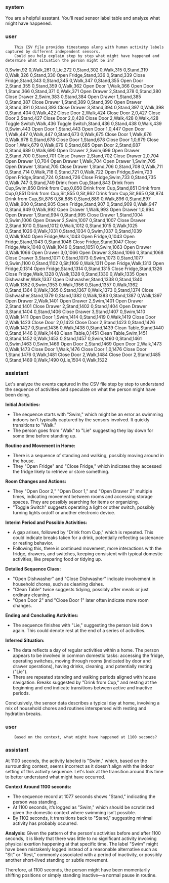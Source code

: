 ### system
You are a helpful assstant. You'll read sensor label table and analyze what might have happened.
### user

        This CSV file provides timestamps along with human activity labels captured by different independent sensors.
        Could you help explain step by step what might have happened and determine what situation the person might be in?
    
0,Swim,92
0,Walk,261
0,Lie,272
0,Stand,302
0,Walk,315
0,Stand,319
0,Walk,326
0,Stand,330
Open Fridge,Stand,336
0,Stand,339
Close Fridge,Stand,343
0,Stand,345
0,Walk,347
0,Stand,355
Open Door 2,Stand,355
0,Stand,359
0,Walk,362
Open Door 1,Walk,366
Open Door 1,Stand,366
0,Stand,371
0,Walk,371
Open Drawer 2,Stand,378
0,Stand,380
Close Drawer 2,Swim,383
0,Stand,384
Open Drawer 1,Stand,385
0,Stand,387
Close Drawer 1,Stand,389
0,Stand,390
Open Drawer 3,Stand,391
0,Stand,393
Close Drawer 3,Stand,394
0,Stand,397
0,Walk,398
0,Stand,404
0,Walk,422
Close Door 2,Walk,424
Close Door 2,0,427
Close Door 2,Stand,427
Close Door 2,0,428
Close Door 2,Walk,428
0,Walk,428
Toggle Switch,Walk,436
Toggle Switch,Stand,436
0,Stand,438
0,Walk,439
0,Swim,443
Open Door 1,Stand,443
Open Door 1,0,447
Open Door 1,Walk,447
0,Walk,447
0,Stand,673
0,Walk,675
Close Door 1,Walk,676
0,Walk,678
0,Stand,678
Close Door 1,Stand,678
Close Door 1,0,679
Close Door 1,Walk,679
0,Walk,679
0,Stand,685
Open Door 2,Stand,687
0,Stand,689
0,Walk,690
Open Drawer 2,Swim,699
Open Drawer 2,Stand,700
0,Stand,701
Close Drawer 2,Stand,702
Close Drawer 2,0,704
Open Drawer 1,0,704
Open Drawer 1,Walk,704
Open Drawer 1,Swim,705
Open Drawer 1,Stand,705
Close Drawer 1,Stand,706
0,Stand,708
0,Walk,711
0,Stand,714
0,Walk,718
0,Stand,721
0,Walk,722
Open Fridge,Swim,723
Open Fridge,Stand,724
0,Stand,726
Close Fridge,Swim,733
0,Stand,735
0,Walk,747
0,Stand,749
Drink from Cup,Stand,843
Drink from Cup,Swim,850
Drink from Cup,0,850
Drink from Cup,Stand,851
Drink from Cup,0,851
Drink from Cup,Sit,855
0,Sit,862
Drink from Cup,Sit,865
0,Sit,874
Drink from Cup,Sit,876
0,Sit,885
0,Stand,889
0,Walk,896
0,Stand,897
0,Walk,900
0,Stand,905
Open Fridge,Stand,907
0,Stand,909
0,Walk,947
0,Stand,949
0,Walk,992
Open Drawer 1,Walk,993
Open Drawer 1,0,994
Open Drawer 1,Stand,994
0,Stand,995
Close Drawer 1,Stand,1004
0,Swim,1006
Open Drawer 2,Swim,1007
0,Stand,1007
Close Drawer 2,Stand,1010
0,Stand,1012
0,Walk,1012
0,Stand,1015
0,Walk,1025
0,Stand,1026
0,Walk,1031
0,Stand,1034
0,Swim,1037
0,Stand,1039
0,Walk,1040
Open Fridge,Walk,1043
Open Fridge,0,1043
Open Fridge,Stand,1043
0,Stand,1046
Close Fridge,Stand,1047
Close Fridge,Walk,1048
0,Walk,1049
0,Stand,1051
0,Swim,1063
Open Drawer 3,Walk,1066
Open Drawer 3,0,1066
Open Drawer 3,Stand,1066
0,Stand,1068
Close Drawer 3,Stand,1071
0,Stand,1073
0,Swim,1073
0,Stand,1077
0,Swim,1100
0,Stand,1102
0,Sit,1109
0,Walk,1311
Open Fridge,Walk,1313
Open Fridge,0,1314
Open Fridge,Stand,1314
0,Stand,1315
Close Fridge,Stand,1326
Close Fridge,Walk,1328
0,Walk,1328
0,Stand,1330
0,Walk,1335
Open Dishwasher,Walk,1337
Open Dishwasher,Stand,1338
0,Stand,1340
0,Walk,1352
0,Swim,1353
0,Walk,1356
0,Stand,1357
0,Walk,1362
0,Stand,1364
0,Walk,1365
0,Stand,1367
0,Walk,1373
0,Stand,1374
Close Dishwasher,Stand,1379
0,Stand,1382
0,Walk,1383
0,Stand,1387
0,Walk,1397
Open Drawer 2,Walk,1401
Open Drawer 2,Swim,1401
Open Drawer 2,Stand,1401
Close Drawer 2,Stand,1402
0,Stand,1404
Open Drawer 3,Stand,1404
0,Stand,1406
Close Drawer 3,Stand,1407
0,Swim,1410
0,Walk,1411
Open Door 1,Swim,1414
0,Stand,1419
0,Walk,1419
Close Door 2,Walk,1423
Close Door 2,0,1423
Close Door 2,Stand,1423
0,Stand,1426
0,Walk,1427
0,Stand,1436
0,Walk,1438
0,Stand,1439
Clean Table,Stand,1440
0,Stand,1446
0,Walk,1448
Clean Table,0,1451
Clean Table,Swim,1451
0,Stand,1452
0,Walk,1453
0,Stand,1457
0,Swim,1460
0,Stand,1461
0,Swim,1463
0,Swim,1469
Open Door 2,Stand,1469
Open Door 2,Walk,1473
0,Walk,1473
Close Door 1,Walk,1476
Close Door 1,0,1476
Close Door 1,Stand,1476
0,Walk,1481
Close Door 2,Walk,1484
Close Door 2,Stand,1485
0,Stand,1489
0,Walk,1490
0,Lie,1504
0,Walk,1522

### assistant
Let's analyze the events captured in the CSV file step by step to understand the sequence of activities and speculate on what the person might have been doing.

**Initial Activities:**
- The sequence starts with "Swim," which might be an error as swimming indoors isn't typically captured by the sensors involved. It quickly transitions to "Walk."
- The person goes from "Walk" to "Lie" suggesting they lay down for some time before standing up.

**Routine and Movement in Home:**
- There is a sequence of standing and walking, possibly moving around in the house.
- They "Open Fridge" and "Close Fridge," which indicates they accessed the fridge likely to retrieve or store something.

**Room Changes and Actions:**
- They "Open Door 2," "Open Door 1," and "Open Drawer 2" multiple times, indicating movement between rooms and accessing storage spaces. They are possibly searching for items or organizing.
- "Toggle Switch" suggests operating a light or other switch, possibly turning lights on/off or another electronic device.

**Interim Period and Possible Activities:**
- A gap arises, followed by "Drink from Cup," which is repeated. This could indicate breaks taken for a drink, potentially reflecting sustenance or resting behavior.
- Following this, there is continued movement, more interactions with the fridge, drawers, and switches, keeping consistent with typical domestic activities, like preparing food or tidying up.

**Detailed Sequence Clues:**
- "Open Dishwasher" and "Close Dishwasher" indicate involvement in household chores, such as cleaning dishes.
- "Clean Table" twice suggests tidying, possibly after meals or just ordinary cleaning.
- "Open Door 2" and "Close Door 1" later often indicate more room changes.

**Ending and Concluding Activities:**
- The sequence finishes with "Lie," suggesting the person laid down again. This could denote rest at the end of a series of activities.

**Inferred Situation:**
- The data reflects a day of regular activities within a home. The person appears to be involved in common domestic tasks: accessing the fridge, operating switches, moving through rooms (indicated by door and drawer operations), having drinks, cleaning, and potentially resting ("Lie").
- There are repeated standing and walking periods aligned with house navigation. Breaks suggested by "Drink from Cup," and resting at the beginning and end indicate transitions between active and inactive periods.

Conclusively, the sensor data describes a typical day at home, involving a mix of household chores and routines interspersed with resting and hydration breaks.
### user

        Based on the context, what might have happened at 1100 seconds?
    
### assistant
At 1100 seconds, the activity labeled is "Swim," which, based on the surrounding context, seems incorrect as it doesn’t align with the indoor setting of this activity sequence. Let's look at the transition around this time to better understand what might have occurred.

**Context Around 1100 seconds:**
- The sequence record at 1077 seconds shows "Stand," indicating the person was standing.
- At 1100 seconds, it’s logged as "Swim," which should be scrutinized given the domestic context where swimming isn’t possible.
- By 1102 seconds, it transitions back to "Stand," suggesting minimal activity has probably occurred.

**Analysis:**
Given the pattern of the person's activities before and after 1100 seconds, it is likely that there was little to no significant activity involving physical exertion happening at that specific time. The label "Swim" might have been mistakenly logged instead of a reasonable alternative such as "Sit" or "Rest," commonly associated with a period of inactivity, or possibly another short-lived standing or subtle movement.

Therefore, at 1100 seconds, the person might have been momentarily shifting positions or simply standing inactive—a normal pause in routine.
